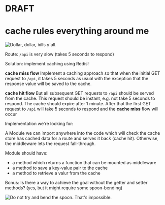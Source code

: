 
# DRAFT

# cache rules everything around me

![Dollar, dollar, bills y'all.](http://www.themarq.ca/blog/wp-content/uploads/2016/03/tumblr_n3ybc8N8mN1qm3k5io1_500.gif)

Route: `/api` is very slow (takes 5 seconds to respond)

Solution: implement caching using Redis!

**cache miss flow**
Implement a caching approach so that when the initial GET request to `/api`, it takes 5 seconds as usual with the
exception that the response value will be saved to the cache.

**cache hit flow**
But all subsequent GET requests to `/api` should be served from the cache. This request should be instant, e.g. not take 5 seconds to respond. The cache should expire after 1 minute. After that the first GET request to `/api` will take 5 seconds to respond and the **cache miss** flow will occur

Implementation we're looking for:

A Module we can import anywhere into the code which will check the
cache store has cached data for a route and serves it back (cache hit). Otherwise, the middleware lets the request fall-through.

Module should have:
- a method which returns a function that can be mounted as middleware
- a method to save a key-value pair to the cache
- a method to retrieve a valur from the cache

Bonus:
Is there a way to achieve the goal without the getter and setter methods? (yes, but it might require some spoon-bending)

![Do not try and bend the spoon. That's impossible.](http://i.imgur.com/rGG2wIf.gif)